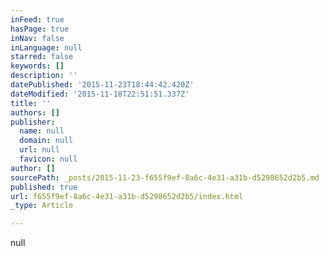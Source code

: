 ```yaml
---
inFeed: true
hasPage: true
inNav: false
inLanguage: null
starred: false
keywords: []
description: ''
datePublished: '2015-11-23T18:44:42.420Z'
dateModified: '2015-11-18T22:51:51.337Z'
title: ''
authors: []
publisher:
  name: null
  domain: null
  url: null
  favicon: null
author: []
sourcePath: _posts/2015-11-23-f655f9ef-8a6c-4e31-a31b-d5298652d2b5.md
published: true
url: f655f9ef-8a6c-4e31-a31b-d5298652d2b5/index.html
_type: Article

---
```

null